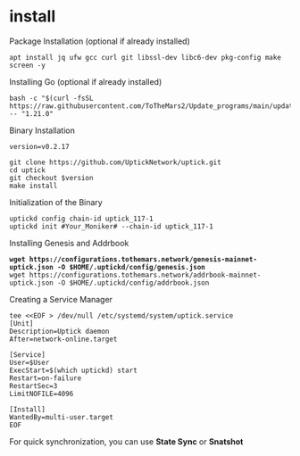 # install

Package Installation (optional if already installed)

```
apt install jq ufw gcc curl git libssl-dev libc6-dev pkg-config make screen -y
```

Installing Go (optional if already installed)

```
bash -c "$(curl -fsSL https://raw.githubusercontent.com/ToTheMars2/Update_programs/main/update_go.sh)" -- "1.21.0"
```

Binary Installation

```
version=v0.2.17

git clone https://github.com/UptickNetwork/uptick.git
cd uptick
git checkout $version
make install

```

Initialization of the Binary

```
uptickd config chain-id uptick_117-1
uptickd init #Your_Moniker# --chain-id uptick_117-1
```

Installing Genesis and Addrbook

<pre><code><strong>wget https://configurations.tothemars.network/genesis-mainnet-uptick.json -O $HOME/.uptickd/config/genesis.json
</strong>wget https://configurations.tothemars.network/addrbook-mainnet-uptick.json -O $HOME/.uptickd/config/addrbook.json
</code></pre>

Creating a Service Manager

```
tee <<EOF > /dev/null /etc/systemd/system/uptick.service
[Unit]
Description=Uptick daemon
After=network-online.target

[Service]
User=$User
ExecStart=$(which uptickd) start
Restart=on-failure
RestartSec=3
LimitNOFILE=4096

[Install]
WantedBy=multi-user.target
EOF
```

For quick synchronization, you can use **State Sync** or **Snatshot**
